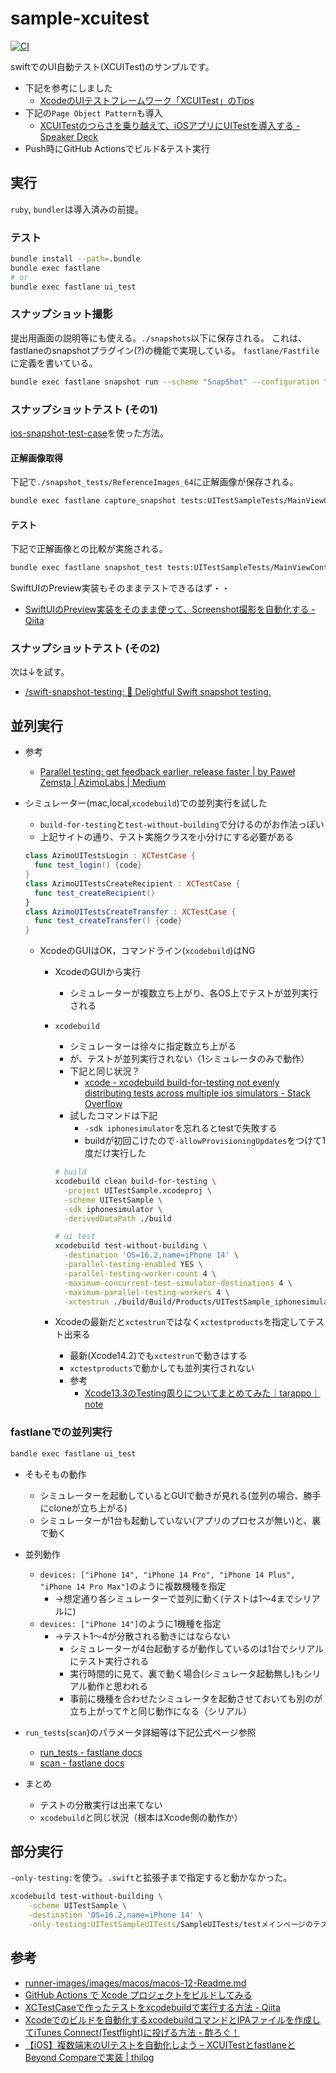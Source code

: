 # sample-xcuitest

[![CI](https://github.com/mozkzki/sample-xcuitest/actions/workflows/main.yml/badge.svg)](https://github.com/mozkzki/sample-xcuitest/actions/workflows/main.yml)

swiftでのUI自動テスト(XCUITest)のサンプルです。

- 下記を参考にしました
  - [XcodeのUIテストフレームワーク「XCUITest」のTips](https://qiita.com/y-some/items/d0c32f6e60e8ea2367fa)
- 下記の`Page Object Pattern`も導入
  - [XCUITestのつらさを乗り越えて、iOSアプリにUITestを導入する - Speaker Deck](https://speakerdeck.com/satotakeshi/xcuitestfalseturasawocheng-riyue-ete-iosahuriniuitestwodao-ru-suru?slide=33)
- Push時にGitHub Actionsでビルド&テスト実行

## 実行

`ruby`, `bundler`は導入済みの前提。

### テスト

```bash
bundle install --path=.bundle
bundle exec fastlane
# or
bundle exec fastlane ui_test
```

### スナップショット撮影

提出用画面の説明等にも使える。`./snapshots`以下に保存される。
これは、fastlaneのsnapshotプラグイン(?)の機能で実現している。
`fastlane/Fastfile`に定義を書いている。

```bash
bundle exec fastlane snapshot run --scheme "SnapShot" --configuration "Release"  --sdk "iphonesimulator"
```

### スナップショットテスト (その1)

[ios-snapshot-test-case](https://github.com/uber/ios-snapshot-test-case)を使った方法。

#### 正解画像取得

下記で`./snapshot_tests/ReferenceImages_64`に正解画像が保存される。

```bash
bundle exec fastlane capture_snapshot tests:UITestSampleTests/MainViewControllerTests/testMainViewSnapshot
```

#### テスト

下記で正解画像との比較が実施される。

```bash
bundle exec fastlane snapshot_test tests:UITestSampleTests/MainViewControllerTests/testMainViewSnapshot 
```

SwiftUIのPreview実装もそのままテストできるはず・・
- [SwiftUIのPreview実装をそのまま使って、Screenshot撮影を自動化する - Qiita](https://qiita.com/chocoyama/items/9ec8bda869521fbf27b7)

### スナップショットテスト (その2)

次は↓を試す。

- [/swift-snapshot-testing: 📸 Delightful Swift snapshot testing.](https://github.com/pointfreeco/swift-snapshot-testing)

## 並列実行

- 参考
  - [Parallel testing: get feedback earlier, release faster | by Paweł Zemsta | AzimoLabs | Medium](https://medium.com/azimolabs/parallel-testing-get-feedback-earlier-release-faster-b66d4dd08930)
- シミュレーター(mac,local,`xcodebuild`)での並列実行を試した
  - `build-for-testing`と`test-without-building`で分けるのがお作法っぽい
  - 上記サイトの通り、テスト実施クラスを小分けにする必要がある

  ```swift
  class AzimoUITestsLogin : XCTestCase {
    func test_login() {code}
  }
  class AzimoUITestsCreateRecipient : XCTestCase {
    func test_createRecipient()
  }
  class AzimoUITestsCreateTransfer : XCTestCase {
    func test_createTransfer() {code}
  }
  ```

  - XcodeのGUIはOK，コマンドライン(`xcodebuild`)はNG
    - XcodeのGUIから実行
      - シミュレーターが複数立ち上がり、各OS上でテストが並列実行される
    - `xcodebuild`
      - シミュレーターは徐々に指定数立ち上がる
      - が、テストが並列実行されない（1シミュレータのみで動作）
      - 下記と同じ状況？
        - [xcode - xcodebuild build-for-testing not evenly distributing tests across multiple ios simulators - Stack Overflow](https://stackoverflow.com/questions/72989993/xcodebuild-build-for-testing-not-evenly-distributing-tests-across-multiple-ios-s)
      - 試したコマンドは下記
        - `-sdk iphonesimulator`を忘れるとtestで失敗する
        - buildが初回こけたので`-allowProvisioningUpdates`をつけて1度だけ実行した

      ```bash
      # build
      xcodebuild clean build-for-testing \
        -project UITestSample.xcodeproj \
        -scheme UITestSample \
        -sdk iphonesimulator \
        -derivedDataPath ./build

      # ui test
      xcodebuild test-without-building \
        -destination 'OS=16.2,name=iPhone 14' \
        -parallel-testing-enabled YES \
        -parallel-testing-worker-count 4 \
        -maximum-concurrent-test-simulator-destinations 4 \
        -maximum-parallel-testing-workers 4 \
        -xctestrun ./build/Build/Products/UITestSample_iphonesimulator16.2-arm64-x86_64.xctestrun
      ```

    - Xcodeの最新だと`xctestrun`ではなく`xctestproducts`を指定してテスト出来る
      - 最新(Xcode14.2)でも`xctestrun`で動きはする
      - `xctestproducts`で動かしても並列実行されない
      - 参考
        - [Xcode13.3のTesting周りについてまとめてみた｜tarappo｜note](https://note.com/tarappo/n/na3c50cbc2fab)

### fastlaneでの並列実行

```bash
bandle exec fastlane ui_test
```

- そもそもの動作
  - シミュレーターを起動しているとGUIで動きが見れる(並列の場合、勝手にcloneが立ち上がる)
  - シミュレーターが1台も起動していない(アプリのプロセスが無い)と、裏で動く

- 並列動作
  - `devices: ["iPhone 14", "iPhone 14 Pro", "iPhone 14 Plus", "iPhone 14 Pro Max"]`のように複数機種を指定
    - →想定通り各シミュレーターで並列に動く(テストは1〜4までシリアルに)
  - `devices: ["iPhone 14"]`のように1機種を指定
    - →テスト1〜4が分散される動きにはならない
      - シミュレーターが4台起動するが動作しているのは1台でシリアルにテスト実行される
      - 実行時間的に見て、裏で動く場合(シミュレータ起動無し)もシリアル動作と思われる
      - 事前に機種を合わせたシミュレータを起動させておいても別のが立ち上がって↑と同じ動作になる（シリアル）

- `run_tests`(`scan`)のパラメータ詳細等は下記公式ページ参照
  - [run_tests - fastlane docs](https://docs.fastlane.tools/actions/run_tests/)
  - [scan - fastlane docs](http://docs.fastlane.tools/actions/scan/#scan)

- まとめ
  - テストの分散実行は出来てない
  - `xcodebuild`と同じ状況（根本はXcode側の動作か）

## 部分実行

`-only-testing:`を使う。`.swift`と拡張子まで指定すると動かなかった。

```bash
xcodebuild test-without-building \
    -scheme UITestSample \
    -destination 'OS=16.2,name=iPhone 14' \
    -only-testing:UITestSampleUITests/SampleUITests/testメインページのテスト
```

## 参考

- [runner-images/images/macos/macos-12-Readme.md](https://github.com/actions/runner-images/blob/main/images/macos/macos-12-Readme.md)
- [GitHub Actions で Xcode プロジェクトをビルドしてみる](https://zenn.dev/koogawa/articles/54ff450a6dc5fd)
- [XCTestCaseで作ったテストをxcodebuildで実行する方法 - Qiita](https://qiita.com/gremito/items/835f06511b80e4efafff)
- [Xcodeでのビルドを自動化するxcodebuildコマンドとIPAファイルを作成してiTunes Connect(Testflight)に投げる方法 - 酢ろぐ！](https://blog.ch3cooh.jp/entry/20150210/1423573065)
- [【iOS】複数端末のUIテストを自動化しよう – XCUITestとfastlaneとBeyond Compareで実装 | thilog](https://thilog.com/xcode-xcuitest-fastlane/)
